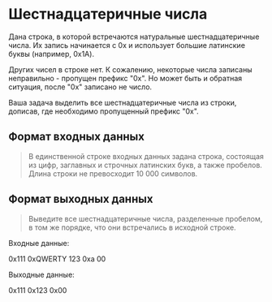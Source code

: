 # Шестнадцатеричные числа

Дана строка, в которой встречаются натуральные шестнадцатеричные числа. Их запись начинается с 0x и использует большие латинские буквы (например, 0x1A). 

Других чисел в строке нет. К сожалению, некоторые числа записаны неправильно - пропущен префикс "0x". Но может быть и обратная ситуация, после "0x" записано не число. 

Ваша задача выделить все шестнадцатеричные числа из строки, дописав, где необходимо пропущенный префикс "0x".

## Формат входных данных

> В единственной строке входных данных задана строка, состоящая из цифр, заглавных и строчных латинских букв, а также пробелов. Длина строки не превосходит 10 000 символов.

## Формат выходных данных

> Выведите все шестнадцатеричные числа, разделенные пробелом, в том же порядке, что они встречались в исходной строке.

Входные данные:

0x111 0xQWERTY 123 0xa 00

Выходные данные:

0x111 0x123 0x00
